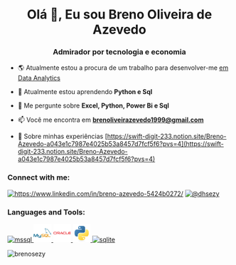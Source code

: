 <h1 align="center">Olá 👋, Eu sou Breno Oliveira de Azevedo</h1>
<h3 align="center">Admirador por tecnologia e economia</h3>

- 🌎 Atualmente estou a procura de um trabalho para desenvolver-me [em Data Analytics](https://www.linkedin.com/in/breno-azevedo-5424b0272/)

- 🌱 Atualmente estou aprendendo **Python e Sql**

- 💬 Me pergunte sobre **Excel, Python, Power Bi e Sql**

- 📫 Você me encontra em **brenoliveirazevedo1999@gmail.com**

- 📄 Sobre minhas experiências [https://swift-digit-233.notion.site/Breno-Azevedo-a043e1c7987e4025b53a8457d7fcf5f6?pvs=4](https://swift-digit-233.notion.site/Breno-Azevedo-a043e1c7987e4025b53a8457d7fcf5f6?pvs=4)

<h3 align="left">Connect with me:</h3>
<p align="left">
<a href="https://linkedin.com/in/https://www.linkedin.com/in/breno-azevedo-5424b0272/" target="blank"><img align="center" src="https://raw.githubusercontent.com/rahuldkjain/github-profile-readme-generator/master/src/images/icons/Social/linked-in-alt.svg" alt="https://www.linkedin.com/in/breno-azevedo-5424b0272/" height="30" width="40" /></a>
<a href="https://instagram.com/@dhsezy" target="blank"><img align="center" src="https://raw.githubusercontent.com/rahuldkjain/github-profile-readme-generator/master/src/images/icons/Social/instagram.svg" alt="@dhsezy" height="30" width="40" /></a>
</p>

<h3 align="left">Languages and Tools:</h3>
<p align="left"> <a href="https://www.microsoft.com/en-us/sql-server" target="_blank" rel="noreferrer"> <img src="https://www.svgrepo.com/show/303229/microsoft-sql-server-logo.svg" alt="mssql" width="40" height="40"/> </a> <a href="https://www.mysql.com/" target="_blank" rel="noreferrer"> <img src="https://raw.githubusercontent.com/devicons/devicon/master/icons/mysql/mysql-original-wordmark.svg" alt="mysql" width="40" height="40"/> </a> <a href="https://www.oracle.com/" target="_blank" rel="noreferrer"> <img src="https://raw.githubusercontent.com/devicons/devicon/master/icons/oracle/oracle-original.svg" alt="oracle" width="40" height="40"/> </a> <a href="https://www.python.org" target="_blank" rel="noreferrer"> <img src="https://raw.githubusercontent.com/devicons/devicon/master/icons/python/python-original.svg" alt="python" width="40" height="40"/> </a> <a href="https://www.sqlite.org/" target="_blank" rel="noreferrer"> <img src="https://www.vectorlogo.zone/logos/sqlite/sqlite-icon.svg" alt="sqlite" width="40" height="40"/> </a> </p>

<p><img align="center" src="https://github-readme-stats.vercel.app/api/top-langs?username=brenosezy&show_icons=true&locale=en&layout=compact" alt="brenosezy" /></p>
